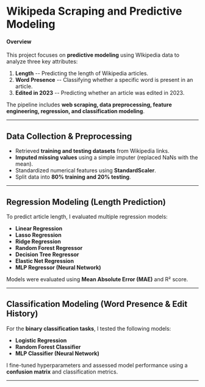 # Wikipeda Scraping and Predictive Modeling
#### Overview
This project focuses on **predictive modeling** using WIkipedia data to analyze three key attributes: 
1. **Length** -- Predicting the length of Wikipedia articles.
2. **Word Presence** -- Classifying whether a specific word is present in an article.
3. **Edited in 2023** -- Predicting whether an article was edited in 2023.
   
The pipeline includes **web scraping, data preprocessing, feature engineering, regression, and classification modeling**.

---

## Data Collection & Preprocessing
- Retrieved **training and testing datasets** from Wikipedia links.  
- **Imputed missing values** using a simple imputer (replaced NaNs with the mean).  
- Standardized numerical features using **StandardScaler**.  
- Split data into **80% training and 20% testing**.  
---

## Regression Modeling (Length Prediction)
To predict article length, I evaluated multiple regression models:  
- **Linear Regression**  
- **Lasso Regression**  
- **Ridge Regression**  
- **Random Forest Regressor**  
- **Decision Tree Regressor**  
- **Elastic Net Regression**  
- **MLP Regressor (Neural Network)**  

Models were evaluated using **Mean Absolute Error (MAE)** and R² score.

---

## Classification Modeling (Word Presence & Edit History)
For the **binary classification tasks**, I tested the following models:  
- **Logistic Regression**  
- **Random Forest Classifier**  
- **MLP Classifier (Neural Network)**  

I fine-tuned hyperparameters and assessed model performance using a **confusion matrix** and classification metrics.

---
